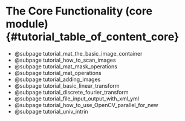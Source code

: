 The Core Functionality (core module) {#tutorial_table_of_content_core}
=====================================

-   @subpage tutorial_mat_the_basic_image_container
-   @subpage tutorial_how_to_scan_images
-   @subpage tutorial_mat_mask_operations
-   @subpage tutorial_mat_operations
-   @subpage tutorial_adding_images
-   @subpage tutorial_basic_linear_transform
-   @subpage tutorial_discrete_fourier_transform
-   @subpage tutorial_file_input_output_with_xml_yml
-   @subpage tutorial_how_to_use_OpenCV_parallel_for_new
-   @subpage tutorial_univ_intrin
